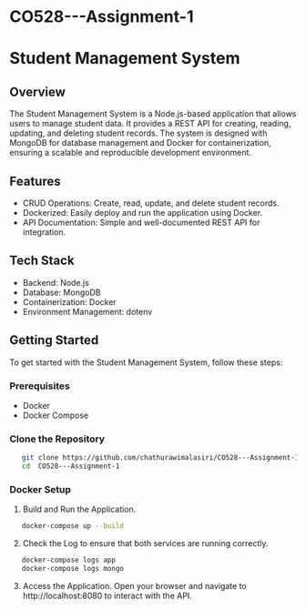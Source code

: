 # CO528---Assignment-1

# Student Management System

## Overview
The Student Management System is a Node.js-based application that allows users to manage student data. It provides a REST API for creating, reading, updating, and deleting student records. The system is designed with MongoDB for database management and Docker for containerization, ensuring a scalable and reproducible development environment.

## Features
- CRUD Operations: Create, read, update, and delete student records.
- Dockerized: Easily deploy and run the application using Docker.
- API Documentation: Simple and well-documented REST API for integration.

## Tech Stack
- Backend: Node.js
- Database: MongoDB
- Containerization: Docker
- Environment Management: dotenv

## Getting Started
To get started with the Student Management System, follow these steps:

### Prerequisites
- Docker
- Docker Compose

### Clone the Repository
```bash
   git clone https://github.com/chathurawimalasiri/CO528---Assignment-1.git
   cd  CO528---Assignment-1
```
### Docker Setup

1. Build and Run the Application.
```bash
   docker-compose up --build
```

2. Check the Log to ensure that both services are running correctly.
```bash
   docker-compose logs app
   docker-compose logs mongo
```

3. Access the Application.
   Open your browser and navigate to http://localhost:8080 to interact with the API.
